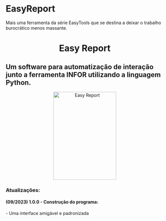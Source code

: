 # EasyReport
Mais uma ferramenta da série EasyTools que se destina a deixar o trabalho burocrático menos massante.

<h1 align='center'> Easy Report </h1>
<h2>Um software para automatização de interação junto a ferramenta INFOR utilizando a linguagem Python.</h2>

<div align="center">
  <img height="280" width="200" alt="Easy Report"  src="https://github.com/Soulbope/EasyReport/assets/102233091/77d988d8-5b24-47aa-85ea-2cded518f333">



</div>

<h3>Atualizações:</h3>
<h4>(09/2023) 1.0.0 - Construção do programa:</h4>
   <p>  - Uma interface amigável e padronizada </p>
